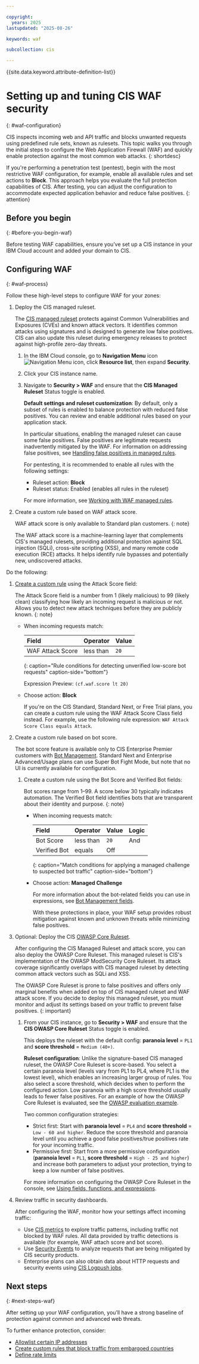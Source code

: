 ```yaml
---

copyright:
  years: 2025
lastupdated: "2025-08-26"

keywords: waf 

subcollection: cis

---
```


{{site.data.keyword.attribute-definition-list}}

# Setting up and tuning CIS WAF security 
{: #waf-configuration}

CIS inspects incoming web and API traffic and blocks unwanted requests using predefined rule sets, known as rulesets. This topic walks you through the initial steps to configure the Web Application Firewall (WAF) and quickly enable protection against the most common web attacks.
{: shortdesc}

If you're performing a penetration test (pentest), begin with the most restrictive WAF configuration, for example, enable all available rules and set actions to **Block**. This approach helps you evaluate the full protection capabilities of CIS. After testing, you can adjust the configuration to accommodate expected application behavior and reduce false positives.
{: attention}
  
## Before you begin
{: #before-you-begin-waf}

Before testing WAF capabilities, ensure you’ve set up a CIS instance in your IBM Cloud account and added your domain to CIS.

## Configuring WAF 
{: #waf-process}

Follow these high-level steps to configure WAF for your zones:

1. Deploy the CIS managed ruleset.

   The [CIS managed ruleset](/docs/cis?topic=cis-managed-rules-overview&interface=ui#managed-rulesets) protects against Common Vulnerabilities and Exposures (CVEs) and known attack vectors. It identifies common attacks using signatures and is designed to generate low false positives. CIS can also update this ruleset during emergency releases to protect against high-profile zero-day threats.

   1. In the IBM Cloud console, go to **Navigation Menu** icon![Navigation Menu icon](../icons/icon_hamburger.svg), click **Resource list**, then expand **Security**. 
   1. Click your CIS instance name.
   1. Navigate to **Security > WAF** and ensure that the **CIS Managed Ruleset** Status toggle is enabled.

      **Default settings and ruleset customization**: By default, only a subset of rules is enabled to balance protection with reduced false positives. You can review and enable additional rules based on your application stack.

      In particular situations, enabling the managed ruleset can cause some false positives. False positives are legitimate requests inadvertently mitigated by the WAF. For information on addressing false positives, see [Handling false positives in managed rules](/docs/cis?topic=cis-handling-false-positives-managed-rules).

      For pentesting, it is recommended to enable all rules with the following settings:

         * Ruleset action: **Block**
         * Ruleset status: Enabled (enables all rules in the ruleset)

      For more information, see [Working with WAF managed rules](/docs/cis?group=working-with-waf-managed-rules).

1. Create a custom rule based on WAF attack score.

   WAF attack score is only available to Standard plan customers.
   {: note}
   
   The WAF attack score is a machine-learning layer that complements CIS's managed rulesets, providing additional protection against SQL injection (SQLi), cross-site scripting (XSS), and many remote code execution (RCE) attacks. It helps identify rule bypasses and potentially new, undiscovered attacks.

  Do the following: 

   1. [Create a custom rule](/docs/cis?topic=cis-about-waf-custom-rules&interface=ui) using the Attack Score field:

      The Attack Score field is a number from 1 (likely malicious) to 99 (likely clean) classifying how likely an incoming request is malicious or not. Allows you to detect new attack techniques before they are publicly known.
      {: note}

      * When incoming requests match:

         | Field | Operator | Value |
         |:------------| :-----------|:----------| 
         | WAF Attack Score | less than | `20` |
         {: caption="Rule conditions for detecting unverified low-score bot requests" caption-side="bottom"}
 
        Expression Preview:  `(cf.waf.score lt 20)`

      * Choose action: **Block**

         If you're on the CIS Standard, Standard Next, or Free Trial plans, you can create a custom rule using the WAF Attack Score Class field instead. For example, use the following rule expression: `WAF Attack Score Class equals Attack`.

1. Create a custom rule based on bot score.

   The bot score feature is available only to CIS Enterprise Premier customers with [Bot Management](/docs/cis?topic=cis-about-bot-mgmt). Standard Next and Enterprise Advanced/Usage plans can use Super Bot Fight Mode, but note that no UI is currently available for configuration.

   1. Create a custom rule using the Bot Score and Verified Bot fields:
   
      Bot scores range from 1–99. A score below 30 typically indicates automation. The Verified Bot field identifies bots that are transparent about their identity and purpose.
      {: note}

      * When incoming requests match:
      
         | Field | Operator | Value | Logic |
         |:------------| :-----------|:----------|:----------| 
         | Bot Score | less than | `20` | And |
         | Verified Bot | equals | Off |   |
         {: caption="Match conditions for applying a managed challenge to suspected bot traffic" caption-side="bottom"}

      * Choose action: **Managed Challenge**

         For more information about the bot-related fields you can use in expressions, see [Bot Management fields](/docs/cis?topic=cis-bot-management-fields).

         With these protections in place, your WAF setup provides robust mitigation against known and unknown threats while minimizing false positives.

1. Optional: Deploy the CIS [OWASP Core Ruleset](/docs/cis?topic=cis-owasp-rule-set-for-waf).

   After configuring the CIS Managed Ruleset and attack score, you can also deploy the OWASP Core Ruleset. This managed ruleset is CIS's implementation of the OWASP ModSecurity Core Ruleset. Its attack coverage significantly overlaps with CIS managed ruleset by detecting common attack vectors such as SQLi and XSS.

   The OWASP Core Ruleset is prone to false positives and offers only marginal benefits when added on top of CIS managed ruleset and WAF attack score. If you decide to deploy this managed ruleset, you must monitor and adjust its settings based on your traffic to prevent false positives.
   {: important}

   1. From your CIS instance, go to **Security > WAF** and ensure that the **CIS OWASP Core Ruleset** Status toggle is enabled.

      This deploys the ruleset with the default config: **paranoia level** = `PL1` and **score threshold** = `Medium (40+)`.

      **Ruleset configuration**: Unlike the signature-based CIS managed ruleset, the OWASP Core Ruleset is score-based. You select a certain paranoia level (levels vary from PL1 to PL4, where PL1 is the lowest level), which enables an increasing larger group of rules. You also select a score threshold, which decides when to perform the configured action. Low paranoia with a high score threshold usually leads to fewer false positives. For an example of how the OWASP Core Ruleset is evaluated, see the [OWASP evaluation example](/docs/cis?topic=cis-owasp-evaluation-example).

      Two common configuration strategies:

         * Strict first: Start with **paranoia level** = `PL4` and **score threshold** = `Low - 60 and higher`. Reduce the score threshold and paranoia level until you achieve a good false positives/true positives rate for your incoming traffic.
         * Permissive first: Start from a more permissive configuration (**paranoia level** = `PL1`, **score threshold** = `High - 25 and higher`) and increase both parameters to adjust your protection, trying to keep a low number of false positives.

      For more information on configuring the OWASP Core Ruleset in the console, see [Using fields, functions, and expressions](/docs/cis?topic=cis-custom-rules-fields-and-expressions&interface=ui).
   
1. Review traffic in security dashboards.

   After configuring the WAF, monitor how your settings affect incoming traffic:

      * Use [CIS metrics](/docs/cis?group=metrics) to explore traffic patterns, including traffic not blocked by WAF rules. All data provided by traffic detections is available (for example, WAF attach score and bot score).
      * Use [Security Events](/docs/cis?topic=cis-using-the-cis-security-events-capability) to analyze requests that are being mitigated by CIS security products.
      * Enterprise plans can also obtain data about HTTP requests and security events using [CIS Logpush jobs](/docs/cis?topic=cis-logpush&interface=ui).

## Next steps
{: #next-steps-waf}

After setting up your WAF configuration, you’ll have a strong baseline of protection against common and advanced web threats.

To further enhance protection, consider:

* [Allowlist certain IP addresses](/docs/cis?topic=cis-cis-allowlisted-ip-addresses)
* [Create custom rules that block traffic from embargoed countries](/docs/cis?topic=cis-adhering-to-embargoed-countries&interface=cli#custom-rules-cli)
* [Define rate limits](/docs/cis?topic=cis-cis-rate-limiting&interface=ui)
